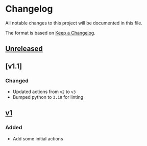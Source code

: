 # Changelog

All notable changes to this project will be documented in this file.

The format is based on [Keep a Changelog](https://keepachangelog.com/en/1.0.0/).

## [Unreleased]

## [v1.1]

### Changed

- Updated actions from `v2` to `v3`
- Bumped python to `3.10` for linting

## [v1]

### Added

- Add some initial actions

[Unreleased]: https://github.com/brainglobe/actions/compare/v2...HEAD
[v2]: https://github.com/brainglobe/actions/releases/tag/v2
[v1]: https://github.com/brainglobe/actions/releases/tag/v1
